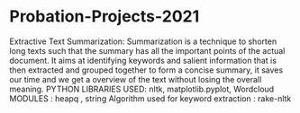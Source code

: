 # Probation-Projects-2021

Extractive Text Summarization:
Summarization is a technique to shorten long texts such that the summary has all the important points of the actual document.
It aims at identifying keywords and salient information that is then extracted and grouped together to form a concise summary, it saves our time and we get a overview
of the text without losing the overall meaning.
PYTHON LIBRARIES USED: nltk, matplotlib.pyplot, Wordcloud
MODULES : heapq , string 
 Algorithm used for keyword extraction : rake-nltk
